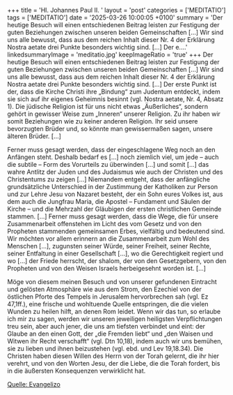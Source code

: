 +++
title = 'Hl. Johannes Paul II.  '
layout = 'post'
categories = ['MEDITATIO']
tags = ['MEDITATIO']
date = '2025-03-26 10:00:05 +0100'
summary = 'Der heutige Besuch will einen entschiedenen Beitrag leisten zur Festigung der guten Beziehungen zwischen unseren beiden Gemeinschaften […] Wir sind uns alle bewusst, dass aus dem reichen Inhalt dieser Nr. 4 der Erklärung Nostra aetate drei Punkte besonders wichtig sind. […] Der e....'
linkedsummaryImage = 'meditatio.jpg'
keepImageRatio = 'true'
+++
Der heutige Besuch will einen entschiedenen Beitrag leisten zur Festigung der guten Beziehungen zwischen unseren beiden Gemeinschaften […] Wir sind uns alle bewusst, dass aus dem reichen Inhalt dieser Nr. 4 der Erklärung Nostra aetate drei Punkte besonders wichtig sind. […] Der erste Punkt ist der, dass die Kirche Christi ihre „Bindung“ zum Judentum entdeckt, indem sie sich auf ihr eigenes Geheimnis besinnt (vgl.<!--more--> Nostra aetate, Nr. 4, Absatz 1). Die jüdische Religion ist für uns nicht etwas „Äußerliches“, sondern gehört in gewisser Weise zum „Inneren“ unserer Religion. Zu ihr haben wir somit Beziehungen wie zu keiner anderen Religion. Ihr seid unsere bevorzugten Brüder und, so könnte man gewissermaßen sagen, unsere älteren Brüder. […]

Ferner muss gesagt werden, dass der eingeschlagene Weg noch an den Anfängen steht. Deshalb bedarf es […] noch ziemlich viel, um jede – auch die subtile – Form des Vorurteils zu überwinden […] und somit […] das wahre Antlitz der Juden und des Judaismus wie auch der Christen und des Christentums zu zeigen […] Niemandem entgeht, dass der anfängliche grundsätzliche Unterschied in der Zustimmung der Katholiken zur Person und zur Lehre Jesu von Nazaret besteht, der ein Sohn eures Volkes ist, aus dem auch die Jungfrau Maria, die Apostel – Fundament und Säulen der Kirche – und die Mehrzahl der Gläubigen der ersten christlichen Gemeinde stammen. […] Ferner muss gesagt werden, dass die Wege, die für unsere Zusammenarbeit offenstehen im Licht des vom Gesetz und von den Propheten stammenden gemeinsamen Erbes, vielfältig und bedeutend sind. Wir möchten vor allem erinnern an die Zusammenarbeit zum Wohl des Menschen […], zugunsten seiner Würde, seiner Freiheit, seiner Rechte, seiner Entfaltung in einer Gesellschaft […], wo die Gerechtigkeit regiert und wo […] der Friede herrscht, der shalom, der von den Gesetzgebern, von den Propheten und von den Weisen Israels herbeigesehnt worden ist. […]

Möge von diesem meinen Besuch und von unserer gefundenen Eintracht und gelösten Atmosphäre wie aus dem Strom, den Ezechiel von der östlichen Pforte des Tempels in Jerusalem hervorbrechen sah (vgl. Ez 47,1ff.), eine frische und wohltuende Quelle entspringen, die die vielen Wunden zu heilen hilft, an denen Rom leidet. Wenn wir das tun, so erlaube ich mir zu sagen, werden wir unseren jeweiligen heiligsten Verpflichtungen treu sein, aber auch jener, die uns am tiefsten verbindet und eint: der Glaube an den einen Gott, der „die Fremden liebt“ und „den Waisen und Witwen ihr Recht verschafft“ (vgl. Dtn 10,18), indem auch wir uns bemühen, sie zu lieben und ihnen beizustehen (vgl. ebd. und Lev 19,18.34). Die Christen haben diesen Willen des Herrn von der Torah gelernt, die ihr hier verehrt, und von den Worten Jesu, der die Liebe, die die Torah fordert, bis in die äußersten Konsequenzen verwirklicht hat. 





[Quelle: Evangelizo](https://evangeliumtagfuertag.org/DE/gospel)
